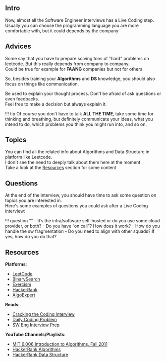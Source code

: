 ## Intro

Now, almost all the Software Engineer interviews has a Live Coding step.  
Usually you can choose the programming language you are more comfortable with, but it could depends by the company


## Advices

Some say that you have to prepare solving tons of "hard" problems on leetcode. But this really depends from company to company.  
Could be true for example for __FAANG__ companies but not for others.

So, besides training your __Algorithms__ and __DS__ knowledge, you should also focus on things like communication.

Be used to explain your thought process. Don't be afraid of ask questions or even feedbacks.  
Feel free to make a decision but always explain it.

!!! tip
    Of course you don't have to talk __ALL THE TIME__, take some time for thinking and breathing, but definitely communicate your ideas, what you intend to do, which problems you think you might run into, and so on.

## Topics
You can find all the related info about Algorithms and Data Structure in platform like Leetcode.  
I don't see the need to deeply talk about them here at the moment  
Take a look at the [Resources](#resources) section for some content

## Questions
At the end of the interview, you should have time to ask some question on topics you are interested in.  
Here's some examples of questions you could ask after a Live Coding interview:

!!! question ""
    - It’s the infra/software self-hosted or do you use some cloud provider, or both?
    - Do you have “on call”? How does it work?
    - How do you handle the sw fragmentation
    - Do you need to align with other squads? If yes, how do you do that?


## Resources

__Platforms__:

- [LeetCode](https://leetcode.com/)
- [BinarySearch](https://binarysearch.com/)
- [Exercism](https://exercism.org/)
- [HackerRank](https://www.hackerrank.com/)
- [AlgoExpert](https://www.algoexpert.io/product)

__Reads__:  

- [Cracking the Coding Interview](https://www.goodreads.com/book/show/55014663-cracking-the-coding-interview)
- [Daily Coding Problem](https://www.goodreads.com/book/show/44151058-daily-coding-problem)
- [SW Eng Interview Prep](https://orrsella.gitbooks.io/soft-eng-interview-prep/content/)

__YouTube Channels/Playlists__:  

- [MIT 6.006 Introduction to Algorithms, Fall 2011](https://youtube.com/playlist?list=PLUl4u3cNGP61Oq3tWYp6V_F-5jb5L2iHb)
- [HackerRank Algorithms](https://youtube.com/playlist?list=PLI1t_8YX-ApvMthLj56t1Rf-Buio5Y8KL)
- [HackerRank Data Structure](https://youtube.com/playlist?list=PLI1t_8YX-Apv-UiRlnZwqqrRT8D1RhriX)
